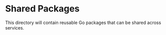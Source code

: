 # Shared Packages

This directory will contain reusable Go packages that can be shared across services.
